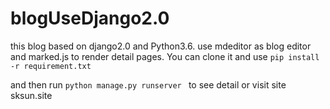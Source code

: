 # blogUseDjango2.0
this blog based on django2.0 and Python3.6. use mdeditor as blog editor and marked.js to render detail pages. You can clone it and use `pip install -r requirement.txt`

and then run `python manage.py runserver ` to see detail or visit site sksun.site
